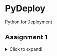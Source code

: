 # PyDeploy
Python for Deployment
## Assignment 1
<details>
  <summary>Click to expand!</summary>

   - # 1.1.Introduction
   -## based weather app ☀️⛅️
    |          Home page        |  Main page |  |  
    | :----------------------:   | :-----------: | :--------: |
    | ![screen shot](https://github.com/MohamadNematizadeh/PyDeploy/blob/main/1.1.Introduction/based%20weather%20app/photo1709675165.jpeg?raw=true)     | ![screen shot](https://github.com/MohamadNematizadeh/PyDeploy/blob/main/1.1.Introduction/based%20weather%20app/photo1709675189.jpeg?raw=true)|
    
   - # Using different programming language to API
   - |     programming     | API |  |  
    | :----------------------:   | :-----------: | :--------: |
    |  Python | e.g. Fruit 🍉, Number 🔢, Harry Potter ⚡️, Quran|
    |  PHP | e.g. Fruit 🍉, Number 🔢, Harry Potter ⚡️, Quran|
   - # API with Auth token 🔐
   - |     API token    |
    |:--------: |
    |  https://developer.nytimes.com/|
    |  http://img.omdbapi.com/|
     
   - # How to run
   - ### Install
   - ```
   - pip install -r requirements.txt
    ```
   - ## Inference:
   - ```
   - python main.py
    ```
</details>
 
